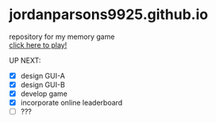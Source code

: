 # jordanparsons9925.github.io
repository for my memory game
<br/>[click here to play!](http://jordanparsons9925.github.io/symbol-memory/index.html)

UP NEXT:
- [x] design GUI-A
- [x] design GUI-B
- [x] develop game
- [x] incorporate online leaderboard
- [ ] ???
